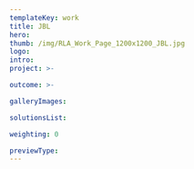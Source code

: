 ```yaml
---
templateKey: work
title: JBL
hero: 
thumb: /img/RLA_Work_Page_1200x1200_JBL.jpg
logo: 
intro: 
project: >-

outcome: >-

galleryImages:

solutionsList:

weighting: 0

previewType:
---
```

